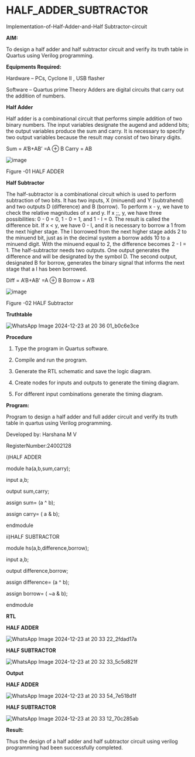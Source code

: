 # HALF_ADDER_SUBTRACTOR

Implementation-of-Half-Adder-and-Half Subtractor-circuit

**AIM:**

To design a half adder and half subtractor circuit and verify its truth table in Quartus using Verilog programming.

**Equipments Required:**

Hardware – PCs, Cyclone II , USB flasher 

Software – Quartus prime Theory Adders are digital circuits that carry out the addition of numbers.

**Half Adder**

Half adder is a combinational circuit that performs simple addition of two binary numbers. The input variables designate the augend and addend bits; the output variables produce the sum and carry. It is necessary to specify two output variables because the result may consist of two binary digits.

Sum = A’B+AB’ =A ⊕ B Carry = AB

![image](https://github.com/naavaneetha/HALF_ADDER_SUBTRACTOR/assets/154305477/bd4a0b2c-cdbc-4184-ab08-81578f121e1f)

Figure -01 HALF ADDER

**Half Subtractor**

The half-subtractor is a combinational circuit which is used to perform subtraction of two bits. It has two inputs, X (minuend) and Y (subtrahend) and two outputs D (difference) and B (borrow). To perform x - y, we have to check the relative magnitudes of x and y. If x ;;, y, we have three possibilities: 0 - 0 = 0, 1 - 0 = 1, and 1 - I = 0. The result is called the difference bit. If x < y, we have 0 - I, and it is necessary to borrow a 1 from the next higher stage. The I borrowed from the next higher stage adds 2 to the minuend bit, just as in the decimal system a borrow adds 10 to a minuend digit. With the minuend equal to 2, the difference becomes 2 - I = 1. The half-subtractor needs two outputs. One output generates the difference and will be designated by the symbol D. The second output, designated B for borrow, generates the binary signal that informs the next stage that a I has been borrowed. 

Diff = A’B+AB’ =A ⊕ B
Borrow = A’B

 ![image](https://github.com/naavaneetha/HALF_ADDER_SUBTRACTOR/assets/154305477/d76b099c-513f-4e7c-843a-e2fd028a531a)

Figure -02 HALF Subtractor

**Truthtable**

![WhatsApp Image 2024-12-23 at 20 36 01_b0c6e3ce](https://github.com/user-attachments/assets/74ea65de-220e-4026-90ff-7899337414da)


**Procedure**

1.	Type the program in Quartus software.

2.	Compile and run the program.

3.	Generate the RTL schematic and save the logic diagram.

4.	Create nodes for inputs and outputs to generate the timing diagram.

5.	For different input combinations generate the timing diagram.


**Program:**

Program to design a half adder and full adder circuit and verify its truth table in quartus using Verilog programming.

Developed by: Harshana M V

RegisterNumber:24002128

i)HALF ADDER

module ha(a,b,sum,carry);

input a,b;

output sum,carry;

assign sum= (a ^ b);

assign carry= ( a & b);

endmodule

ii)HALF SUBTRACTOR

module hs(a,b,difference,borrow);

input a,b;

output difference,borrow;

assign difference= (a ^ b);

assign borrow= ( ~a & b);

endmodule



**RTL**

**HALF ADDER**

![WhatsApp Image 2024-12-23 at 20 33 22_2fdad17a](https://github.com/user-attachments/assets/a4201df2-2c4c-4326-a2c9-5032847b6477)

**HALF SUBTRACTOR**

![WhatsApp Image 2024-12-23 at 20 32 33_5c5d821f](https://github.com/user-attachments/assets/4d676870-deb9-4f7b-bad2-9e2332a274be)



**Output**

**HALF ADDER**

![WhatsApp Image 2024-12-23 at 20 33 54_7e518d1f](https://github.com/user-attachments/assets/086df935-eae3-46ce-bf30-749ccf6499ff)


**HALF SUBTRACTOR**

![WhatsApp Image 2024-12-23 at 20 33 12_70c285ab](https://github.com/user-attachments/assets/96fbf29d-48a9-4109-b7a2-e19a524c11fc)




**Result:**

Thus the design of a half adder and half subtractor circuit using verilog programming had been successfully completed.
